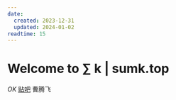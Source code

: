 ```yaml
---
date:
  created: 2023-12-31
  updated: 2024-01-02
readtime: 15
---
```


# Welcome to  $\sum$ k | sumk.top 
$OK$
[贴吧](https://tieba.sumk.top)
曹腾飞
